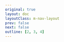 ```yaml
---
original: true
layout: doc
layoutClass: m-nav-layout
prev: false
next: false
outline: [2, 3, 4]
---
```


<style src="/.vitepress/theme/style/nav.css"></style>

<script setup>
import { NAV_DATA } from '/.vitepress/theme/untils/data';
import { WEB_DATA } from '/.vitepress/theme/untils/navigation_data/web'
</script>





<MNavLinks v-for="{title, items} in WEB_DATA" :title="title" :items="items"/>
